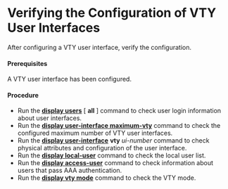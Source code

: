 Verifying the Configuration of VTY User Interfaces
==================================================

After configuring a VTY user interface, verify the configuration.

#### Prerequisites

A VTY user interface has been configured.


#### Procedure

* Run the [**display users**](cmdqueryname=display+users) [ **all** ] command to check user login information about user interfaces.
* Run the [**display user-interface maximum-vty**](cmdqueryname=display+user-interface+maximum-vty) command to check the configured maximum number of VTY user interfaces.
* Run the [**display user-interface**](cmdqueryname=display+user-interface) **vty** *ui-number* command to check physical attributes and configuration of the user interface.
* Run the [**display local-user**](cmdqueryname=display+local-user) command to check the local user list.
* Run the [**display access-user**](cmdqueryname=display+access-user) command to check information about users that pass AAA authentication.
* Run the [**display vty mode**](cmdqueryname=display+vty+mode) command to check the VTY mode.